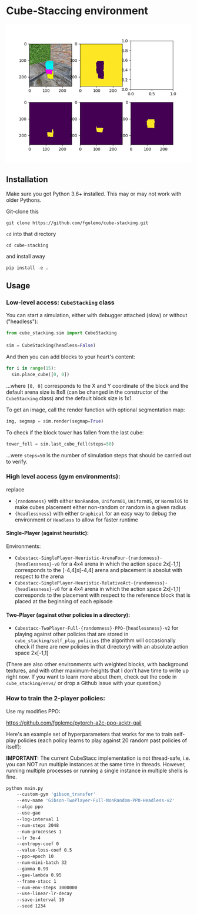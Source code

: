 # Cube-Staccing environment

![demo image of cube stacking env](./readme-fig.png ".")

## Installation

Make sure you got Python 3.6+ installed. This may or may not work with older Pythons.

Git-clone this

    git clone https://github.com/fgolemo/cube-stacking.git
    
`cd` into that directory

    cd cube-stacking
    
and install away

    pip install -e .
     
## Usage

### Low-level access: `CubeStacking` class

You can start a simulation, either with debugger attached (slow) or without ("headless"):

```python
from cube_stacking.sim import CubeStacking

sim = CubeStacking(headless=False)
```

And then you can add blocks to your heart's content:

```python
for i in range(15):
  sim.place_cube([0, 0])
```

...where `[0, 0]` corresponds to the X and Y coordinate of the block and the default arena size is 8x8 (can be changed in the constructor of the `CubeStacking` class) and the default block size is 1x1.

To get an image, call the render function with optional segmentation map:

```python
img, segmap = sim.render(segmap=True)
```

To check if the block tower has fallen from the last cube:

```python
tower_fell = sim.last_cube_fell(steps=50)
```

...were `steps=50` is the number of simulation steps that should be carried out to verify.

### High level access (gym environments):

replace 
- `{randomness}` with either `NonRandom`, `Uniform01`, `Uniform05`, or `Normal05` to make cubes placement either non-random or random in a given radius
- `{headlessness}` with either `Graphical` for an easy way to debug the environment or `Headless` to allow for faster runtime

#### Single-Player (against heuristic):

Environments:
- `Cubestacc-SinglePlayer-Heuristic-ArenaFour-{randomness}-{headlessness}-v0` for a 4x4 arena in which the action space 2x[-1,1] corresponds to the [-4,4]x[-4,4] arena and placement is absolut with respect to the arena
- `Cubestacc-SinglePlayer-Heuristic-RelativeAct-{randomness}-{headlessness}-v0` for a 4x4 arena in which the action space 2x[-1,1] corresponds to the placement with respect to the reference block that is placed at the beginning of each episode

#### Two-Player (against other policies in a directory):

- `Cubestacc-TwoPlayer-Full-{randomness}-PPO-{headlessness}-v2` for playing against other policies that are stored in `cube_stacking/self_play_policies` (the algorithm will occasionally check if there are new policies in that directory) with an absolute action space 2x[-1,1]

(There are also other environments with weighted blocks, with background textures, and with other maximum-heights that I don't have time to write up right now. If you want to learn more about them, check out the code in `cube_stacking/envs/` or drop a Github issue with your question.)

### How to train the 2-player policies:

Use my modifies PPO:

https://github.com/fgolemo/pytorch-a2c-ppo-acktr-gail

Here's an example set of hyperparameters that works for me to train self-play policies (each policy learns to play against 20 random past policies of itself):

**IMPORTANT:** The current CubeStacc implementation is not thread-safe, i.e. you can NOT run multiple instances at the same time in threads. However, running multiple processes or running a single instance in multiple shells is fine. 

```bash
python main.py 
    --custom-gym 'gibson_transfer' 
    --env-name 'Gibson-TwoPlayer-Full-NonRandom-PPO-Headless-v2' 
    --algo ppo 
    --use-gae 
    --log-interval 1 
    --num-steps 2048 
    --num-processes 1 
    --lr 3e-4 
    --entropy-coef 0 
    --value-loss-coef 0.5 
    --ppo-epoch 10 
    --num-mini-batch 32 
    --gamma 0.99 
    --gae-lambda 0.95 
    --frame-stacc 1 
    --num-env-steps 3000000 
    --use-linear-lr-decay 
    --save-interval 10 
    --seed 1234
```
